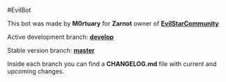 #EvilBot

This bot was made by **M0rtuary** for **Zarnot** owner of [**EvilStarCommunity**](https://www.twitch.tv/evilstarcommunity)

Active development branch: [**develop**](https://dev.azure.com/sweethuman/_git/EvilBot?version=GBdevelop)

Stable version branch: [**master**](https://dev.azure.com/sweethuman/_git/EvilBot?version=GBmaster)

Inside each branch you can find a **CHANGELOG.md** file with current and upcoming changes.
